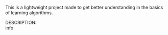 This is a lightweight project made to get better understanding in the basics of learning algorithms.

DESCRIPTION:</br>
  info
